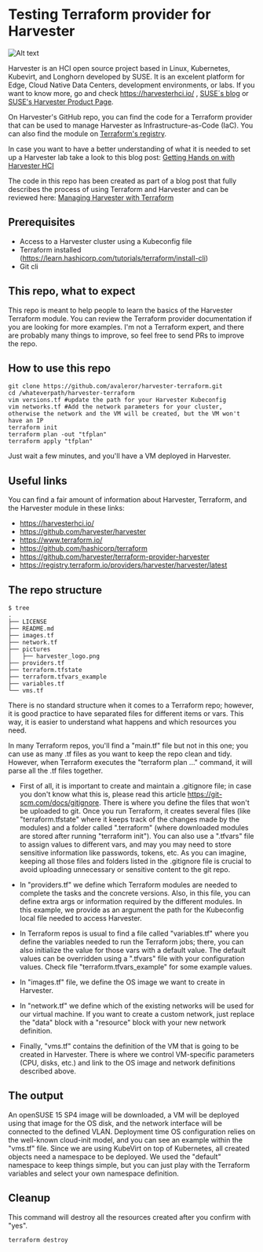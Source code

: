 # Testing Terraform provider for Harvester
![Alt text](https://github.com/avaleror/harvester-terraform/blob/master/pictures/harvester_logo.png "Harvester logo")

Harvester is an HCI open source project based in Linux, Kubernetes, Kubevirt, and Longhorn developed by SUSE. It is an excelent platform for Edge, Cloud Native Data Centers, development environments, or labs. If you want to know more, go and check https://harvesterhci.io/ , [SUSE´s blog](https://www.suse.com/c/?s=harvester) or [SUSE's Harvester Product Page](https://www.suse.com/es-es/products/harvester/). 

On Harvester's GitHub repo, you can find the code for a Terraform provider that can be used to manage Harvester as Infrastructure-as-Code (IaC). You can also find the module on [Terraform's registry](https://registry.terraform.io/providers/harvester/harvester/). 

In case you want to have a better understanding of what it is needed to set up a Harvester lab take a look to this blog post: [Getting Hands on with Harvester HCI](https://www.suse.com/c/rancher_blog/getting-hands-on-with-harvester-hci/)

The code in this repo has been created as part of a blog post that fully describes the process of using Terraform and Harvester and can be reviewed here: [Managing Harvester with Terraform ](https://www.suse.com/c/rancher_blog/managing-harvester-with-terraform/)

## Prerequisites
- Access to a Harvester cluster using a Kubeconfig file
- Terraform installed (https://learn.hashicorp.com/tutorials/terraform/install-cli)
- Git cli

## This repo, what to expect
This repo is meant to help people to learn the basics of the Harvester Terraform module. You can review the Terraform provider documentation if you are looking for more examples. I'm not a Terraform expert, and there are probably many things to improve, so feel free to send PRs to improve the repo.

## How to use this repo

```
git clone https://github.com/avaleror/harvester-terraform.git
cd /whateverpath/harvester-terraform
vim versions.tf #update the path for your Harvester Kubeconfig
vim networks.tf #Add the network parameters for your cluster, otherwise the network and the VM will be created, but the VM won't have an IP
terraform init
terraform plan -out "tfplan"
terraform apply "tfplan"
```
Just wait a few minutes, and you'll have a VM deployed in Harvester.

## Useful links
You can find a fair amount of information about Harvester, Terraform, and the Harvester module in these links:

- https://harvesterhci.io/
- https://github.com/harvester/harvester 
- https://www.terraform.io/
- https://github.com/hashicorp/terraform 
- https://github.com/harvester/terraform-provider-harvester
- https://registry.terraform.io/providers/harvester/harvester/latest


## The repo structure
```
$ tree
.
├── LICENSE
├── README.md
├── images.tf
├── network.tf
├── pictures
│   ├── harvester_logo.png
├── providers.tf
├── terraform.tfstate
├── terraform.tfvars_example
├── variables.tf
└── vms.tf
```

There is no standard structure when it comes to a Terraform repo; however, it is good practice to have separated files for different items or vars. This way, it is easier to understand what happens and which resources you need.

In many Terraform repos, you'll find a "main.tf" file but not in this one; you can use as many .tf files as you want to keep the repo clean and tidy. However, when Terraform executes the "terraform plan ..." command, it will parse all the .tf files together.

- First of all, it is important to create and maintain a .gitignore file; in case you don't know what this is, please read this article https://git-scm.com/docs/gitignore. There is where you define the files that won't be uploaded to git. Once you run Terraform, it creates several files (like "terraform.tfstate" where it keeps track of the changes made by the modules) and a folder called ".terraform" (where downloaded modules are stored after running "terraform init"). You can also use a ".tfvars" file to assign values to different vars, and may you may need to store sensitive information like passwords, tokens, etc. As you can imagine, keeping all those files and folders listed in the .gitignore file is crucial to avoid uploading unnecessary or sensitive content to the git repo.
  
- In "providers.tf" we define which Terraform modules are needed to complete the tasks and the concrete versions. Also, in this file, you can define extra args or information required by the different modules. In this example, we provide as an argument the path for the Kubeconfig local file needed to access Harvester.

- In Terraform repos is usual to find a file called "variables.tf" where you define the variables needed to run the Terraform jobs; there, you can also initialize the value for those vars with a default value. The default values can be overridden using a ".tfvars" file with your configuration values. Check file "terraform.tfvars_example" for some example values.

- In "images.tf" file, we define the OS image we want to create in Harvester. 

- In "network.tf" we define which of the existing networks will be used for our virtual machine. If you want to create a custom network, just replace the "data" block with a "resource" block with your new network definition.

- Finally, "vms.tf" contains the definition of the VM that is going to be created in Harvester. There is where we control VM-specific parameters (CPU, disks, etc.) and link to the OS image and network definitions described above.

## The output
An openSUSE 15 SP4 image will be downloaded, a VM will be deployed using that image for the OS disk, and the network interface will be connected to the defined VLAN. Deployment time OS configuration relies on the well-known cloud-init model, and you can see an example within the "vms.tf" file.
Since we are using KubeVirt on top of Kubernetes, all created objects need a namespace to be deployed. We used the "default" namespace to keep things simple, but you can just play with the Terraform variables and select your own namespace definition.

## Cleanup
This command will destroy all the resources created after you confirm with "yes".
```
terraform destroy
```
